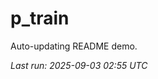 # p_train

Auto-updating README demo.

<!--START_SECTION:status-->
_Last run: 2025-09-03 02:55 UTC_
<!--END_SECTION:status-->






























































































































































































































































































































